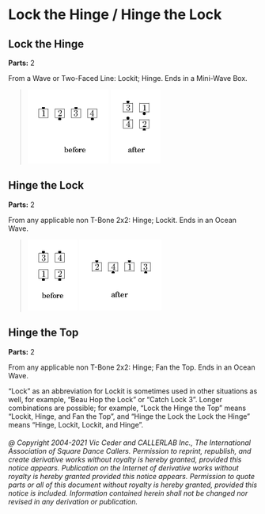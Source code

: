 
# Lock the Hinge / Hinge the Lock
## Lock the Hinge
**Parts:** 2  


From a Wave or Two-Faced Line: Lockit; Hinge. Ends in a Mini-Wave Box.

> 
> ![alt](lock_the_hinge-1.png)
> ![alt](lock_the_hinge-2.png)
> 
## Hinge the Lock
**Parts:** 2  


From any applicable non T-Bone 2x2: Hinge; Lockit. Ends in an Ocean Wave.

> 
> ![alt](lock_the_hinge-3.png)
> ![alt](lock_the_hinge-4.png)
> 
## Hinge the Top
**Parts:** 2  


From any applicable non T-Bone 2x2: Hinge; Fan the Top. Ends in an Ocean Wave.


“Lock” as an abbreviation for Lockit is sometimes used in other situations as well, for
example, “Beau Hop the Lock” or “Catch Lock 3”.
Longer combinations are possible; for
example, “Lock the Hinge the Top” means “Lockit, Hinge, and Fan the Top”, and “Hinge the
Lock the Lock the Hinge” means “Hinge, Lockit, Lockit, and Hinge”.
###### @ Copyright 2004-2021 Vic Ceder and CALLERLAB Inc., The International Association of Square Dance Callers. Permission to reprint, republish, and create derivative works without royalty is hereby granted, provided this notice appears. Publication on the Internet of derivative works without royalty is hereby granted provided this notice appears. Permission to quote parts or all of this document without royalty is hereby granted, provided this notice is included. Information contained herein shall not be changed nor revised in any derivation or publication.
